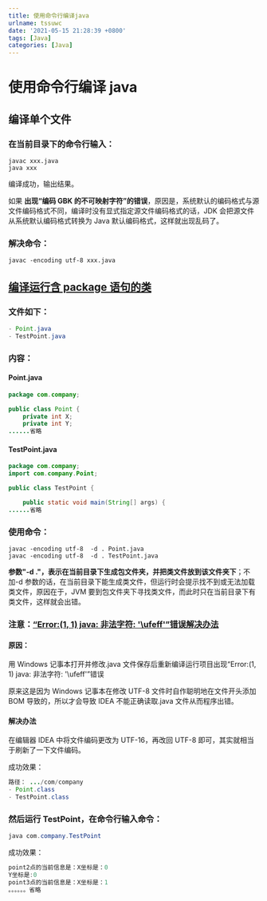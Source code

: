 ```yaml
---
title: 使用命令行编译java
urlname: tssuwc
date: '2021-05-15 21:28:39 +0800'
tags: [Java]
categories: [Java]
---
```


# 使用命令行编译 java

## 编译单个文件

### 在当前目录下的命令行输入：

```shell
javac xxx.java
java xxx
```

编译成功，输出结果。

如果 **出现“编码 GBK 的不可映射字符”的错误**，原因是，系统默认的编码格式与源文件编码格式不同，编译时没有显式指定源文件编码格式的话，JDK 会把源文件从系统默认编码格式转换为 Java 默认编码格式，这样就出现乱码了。

### 解决命令：

```
javac -encoding utf-8 xxx.java
```

## [编译运行含 package 语句的类](http://www.cnblogs.com/chanchan/p/7613261.html)

### 文件如下：

```java
- Point.java
- TestPoint.java
```



### 内容：

#### Point.java

```java
package com.company;

public class Point {
    private int X;
    private int Y;
......省略
```

#### TestPoint.java

```java
package com.company;
import com.company.Point;

public class TestPoint {

    public static void main(String[] args) {
......省略
```

### 使用命令：

```
javac -encoding utf-8  -d . Point.java
javac -encoding utf-8  -d . TestPoint.java
```

**参数"-d ."，表示在当前目录下生成包文件夹，并把类文件放到该文件夹下**；不加-d 参数的话，在当前目录下能生成类文件，但运行时会提示找不到或无法加载类文件，原因在于，JVM 要到包文件夹下寻找类文件，而此时只在当前目录下有类文件，这样就会出错。

### 注意：[“Error:(1, 1) java: 非法字符: '\ufeff'”错误解决办法](https://www.cnblogs.com/ShaYeBlog/p/9755107.html)

#### 原因：

用 Windows 记事本打开并修改.java 文件保存后重新编译运行项目出现“Error:(1, 1) java: 非法字符: '\ufeff'”错误

原来这是因为 Windows 记事本在修改 UTF-8 文件时自作聪明地在文件开头添加 BOM 导致的，所以才会导致 IDEA 不能正确读取.java 文件从而程序出错。

#### 解决办法

在编辑器 IDEA 中将文件编码更改为 UTF-16，再改回 UTF-8 即可，其实就相当于刷新了一下文件编码。

成功效果：

```java
路径： .../com/company
- Point.class
- TestPoint.class
```



### 然后运行 TestPoint，在命令行输入命令：

```java
java com.company.TestPoint
```

成功效果：

```java
point2点的当前信息是：X坐标是：0
Y坐标是:0
point3点的当前信息是：X坐标是：1
。。。。。。省略
```
